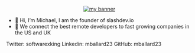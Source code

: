 <p align="center">
  <a href="https://slashdev.io/" target="_blank" rel="noreferrer"><img src="https://user-images.githubusercontent.com/28057693/195335560-3b6afd49-1d13-4ba7-a9ac-1ae00ef9d260.png" alt="my banner"></a>
</p>

- 👋 Hi, I’m Michael, I am the founder of slashdev.io
- 🚀 We connect the best remote developers to fast growing companies in the US and UK


Twitter: softwarexking Linkedin: mballard23 GitHub: mballard23

<!---
mballard23/mballard23 is a ✨ special ✨ repository because its `README.md` (this file) appears on your GitHub profile.
You can click the Preview link to take a look at your changes.
--->
